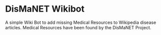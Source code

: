 # DisMaNET Wikibot

A simple Wiki Bot to add missing Medical Resources to Wikipedia disease articles. Medical Resources have been found by the DisMaNET Project.
